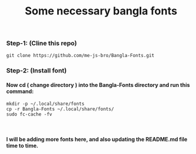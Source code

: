<h1 align="center">Some necessary bangla fonts</h1>
</br>

### Step-1: (Cline this repo)
```
git clone https://github.com/me-js-bro/Bangla-Fonts.git
```
### Step-2: (Install font)
#### Now cd ( change directory ) into the Bangla-Fonts directory and run this command:

```
mkdir -p ~/.local/share/fonts
cp -r Bangla-Fonts ~/.local/share/fonts/
sudo fc-cache -fv
```
</br>

#### I will be adding more fonts here, and also updating the README.md file time to time.
